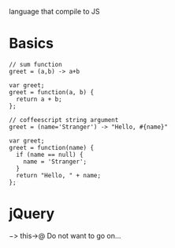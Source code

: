 language that compile to JS

# Basics

```
// sum function
greet = (a,b) -> a+b 

var greet;
greet = function(a, b) {
  return a + b;
};
```

```
// coffeescript string argument
greet = (name='Stranger') -> "Hello, #{name}"

var greet;
greet = function(name) {
  if (name == null) {
    name = 'Stranger';
  }
  return "Hello, " + name;
};
```

# jQuery
$->$  this->@
Do not want to go on...


